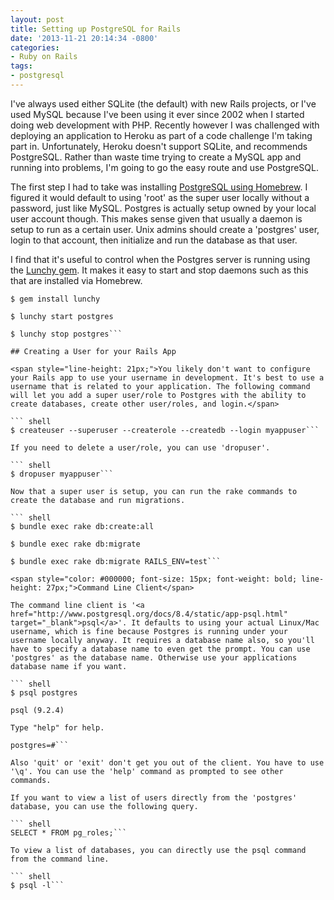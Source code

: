 ```yaml
---
layout: post
title: Setting up PostgreSQL for Rails
date: '2013-11-21 20:14:34 -0800'
categories:
- Ruby on Rails
tags:
- postgresql
---
```

I've always used either SQLite (the default) with new Rails projects, or I've used MySQL because I've been using it ever since 2002 when I started doing web development with PHP. Recently however I was challenged with deploying an application to Heroku as part of a code challenge I'm taking part in. Unfortunately, Heroku doesn't support SQLite, and recommends PostgreSQL. Rather than waste time trying to create a MySQL app and running into problems, I'm going to go the easy route and use PostgreSQL.

The first step I had to take was installing <a href="http://www.moncefbelyamani.com/how-to-install-postgresql-on-a-mac-with-homebrew-and-lunchy/" target="_blank">PostgreSQL using Homebrew</a>. I figured it would default to using 'root' as the super user locally without a password, just like MySQL. Postgres is actually setup owned by your local user account though. This makes sense given that usually a daemon is setup to run as a certain user. Unix admins should create a 'postgres' user, login to that account, then initialize and run the database as that user.

I find that it's useful to control when the Postgres server is running using the <a href="https://github.com/mperham/lunchy" target="_blank">Lunchy gem</a>. It makes it easy to start and stop daemons such as this that are installed via Homebrew.

``` shell
$ gem install lunchy

$ lunchy start postgres

$ lunchy stop postgres```

## Creating a User for your Rails App

<span style="line-height: 21px;">You likely don't want to configure your Rails app to use your username in development. It's best to use a username that is related to your application. The following command will let you add a super user/role to Postgres with the ability to create databases, create other user/roles, and login.</span>

``` shell
$ createuser --superuser --createrole --createdb --login myappuser```

If you need to delete a user/role, you can use 'dropuser'.

``` shell
$ dropuser myappuser```

Now that a super user is setup, you can run the rake commands to create the database and run migrations.

``` shell
$ bundle exec rake db:create:all

$ bundle exec rake db:migrate

$ bundle exec rake db:migrate RAILS_ENV=test```

<span style="color: #000000; font-size: 15px; font-weight: bold; line-height: 27px;">Command Line Client</span>

The command line client is '<a href="http://www.postgresql.org/docs/8.4/static/app-psql.html" target="_blank">psql</a>'. It defaults to using your actual Linux/Mac username, which is fine because Postgres is running under your username locally anyway. It requires a database name also, so you'll have to specify a database name to even get the prompt. You can use 'postgres' as the database name. Otherwise use your applications database name if you want.

``` shell
$ psql postgres

psql (9.2.4)

Type "help" for help.

postgres=#```

Also 'quit' or 'exit' don't get you out of the client. You have to use '\q'. You can use the 'help' command as prompted to see other commands.

If you want to view a list of users directly from the 'postgres' database, you can use the following query.

``` shell
SELECT * FROM pg_roles;```

To view a list of databases, you can directly use the psql command from the command line.

``` shell
$ psql -l```

 

